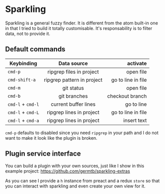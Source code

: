 # Sparkling

Sparkling is a general fuzzy finder. It is different from the atom built-in one in that I tried to build it totally customisable. It's responsability is to filter data, not to provide it.

## Default commands

| Keybinding        |        Data source         |           activate |
| ----------------- | :------------------------: | -----------------: |
| `cmd-p`           |  ripgrep files in project  |          open file |
| `cmd-shift-a`     | ripgrep pattern in project | go to line in file |
| `cmd-m`           |         git status         |          open file |
| `cmd-b`           |        git branches        |    checkout branch |
| `cmd-l` + `cmd-l` |    current buffer lines    |         go to line |
| `cmd-l` + `cmd-L` |  ripgrep lines in project  | go to line in file |
| `cmd-l` + `cmd-a` |  ripgrep lines in project  |        insert text |

`cmd-p` defaults to disabled since you need `ripgrep` in your path and I do not want to make it look like the plugin is broken.

## Plugin service interface

You can build a plugin with your own sources, just like I show in this example project: https://github.com/germtb/sparkling-extras

As you can see I provide a `h` instance from preact and a redux `store` so that you can interact with sparkling and even create your own view for it.
